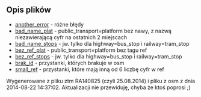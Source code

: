 Opis plików
-------------

* [another_error](https://github.com/javnik36/ZTMvsOSM/blob/master/demo/another_error.geojson) - różne błędy
* [bad_name_plat](https://github.com/javnik36/ZTMvsOSM/blob/master/demo/bad_name_plat.geojson) - public_transport=platform bez nawy, z nazwą niezawierającą cyfr na ostatnich 2 miejscach
* [bad_name_stops](https://github.com/javnik36/ZTMvsOSM/blob/master/demo/bad_name_stops.geojson) - jw. tylko dla highway=bus_stop i railway=tram_stop
* [bez_ref_plat](https://github.com/javnik36/ZTMvsOSM/blob/master/demo/bez_ref_plat.geojson) - public_transport=platform bez tagu ref
* [bez_ref_stops](https://github.com/javnik36/ZTMvsOSM/blob/master/demo/bez_ref_stops.geojson) - jw. tylko dla highway=bus_stop i railway=tram_stop
* [brak_id](https://github.com/javnik36/ZTMvsOSM/blob/master/demo/brak_id.geojson) - przystanki, których brakuje w osm
* [small_ref](https://github.com/javnik36/ZTMvsOSM/blob/master/demo/small_ref.geojson) - przystanki, które mają inną od 6 liczbę cyfr w ref

Wygenerowane z pliku ztm RA140825 (czyli 25.08.2014) i pliku z osm z dnia 2014-08-22 14:37:02.
Aktualizacji nie przewiduję, chyba że ktoś poprosi ;)